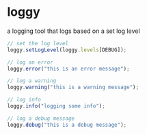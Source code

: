 # loggy
a logging tool that logs based on a set log level


```javascript
// set the log level
loggy.setLogLevel(loggy.levels[DEBUG]);

// log an error
loggy.error("this is an error message");

// log a warning
loggy.warning("this is a warning message");

// log info
loggy.info("logging some info");

// log a debug message
loggy.debug("this is a debug message");
```

